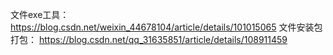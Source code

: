文件exe工具：
https://blog.csdn.net/weixin_44678104/article/details/101015065
文件安装包打包：
https://blog.csdn.net/qq_31635851/article/details/108911459
